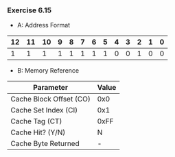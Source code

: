 ### Exercise 6.15
- A: Address Format

| 12     | 11     | 10     | 9     | 8      | 7     | 6      | 5     | 4      | 3      | 2      | 1      | 0      |
| ------ | ------ | ------ | ----- | ------ | ----- | ------ | ----- | ------ | ------ | ------ | ------ | ------ |
| 1      | 1      | 1      | 1     | 1      | 1     | 1      | 1     | 0      | 0      | 1      | 0      | 0      |

- B: Memory Reference

| Parameter                 | Value     |
| ------------------------- | --------- |
| Cache Block Offset (CO)   | 0x0       |
| Cache Set Index (CI)      | 0x1       |
| Cache Tag (CT)            | 0xFF      |
| Cache Hit? (Y/N)          | N         |
| Cache Byte Returned       | -         |
